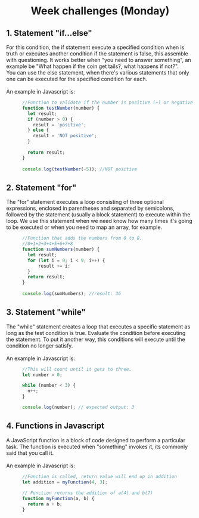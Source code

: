 <h1 align="center">Week challenges (Monday)</h1>

## 1. Statement "if...else"

For this condition, the if statement execute a specified condition when is truth or executes another condition if the statement is false, this assemble with questioning. It works better when "you need to answer something", an example be "What happen if the coin get tails?, what happens if not?".<br>
You can use the else statement, when there's various statements that only one can be executed for the specified condition for each.<br><br>
An example in Javascript is:
```javascript
      //Function to validate if the number is positive (+) or negative (-)
      function testNumber(number) {
        let result;
        if (number > 0) {
          result = 'positive';
        } else {
          result = 'NOT positive';
        }
        
        return result;
      }
      
      console.log(testNumber(-5)); //NOT positive
```

## 2. Statement "for"
The "for" statement executes a loop consisting of three optional expressions, enclosed in parentheses and separated by semicolons, followed by the statement (usually a block statement) to execute within the loop.
We use this statement when we need know how many times it's going to be executed or when you need to map an array, for example.

```javascript
      //Function that adds the numbers from 0 to 8.
      //0+1+2+3+4+5+6+7+8
      function sumNumbers(number) {
        let result;
        for (let i = 0; i < 9; i++) {
            result += i;
        }
        return result;
      }
      
      console.log(sumNumbers); //result: 36
```

## 3. Statement "while"
The "while" statement creates a loop that executes a specific statement as long as the test condition is true. Evaluate the condition before executing the statement. To put it another way, this conditions will execute until the condition no longer satisfy.<br><br>
An example in Javascript is:

```javascript
      //This will count until it gets to three.
      let number = 0;

      while (number < 3) {
        n++;
      }

      console.log(number); // expected output: 3
```

## 4. Functions in Javascript
A JavaScript function is a block of code designed to perform a particular task. The function is executed when "something" invokes it, its commonly said that you call it.<br><br>
An example in Javascript is:

```javascript
      //Function is called, return value will end up in addition
      let addition = myFunction(4, 3);
      
      // Function returns the addition of a(4) and b(7)
      function myFunction(a, b) {
        return a + b;
      }
```
